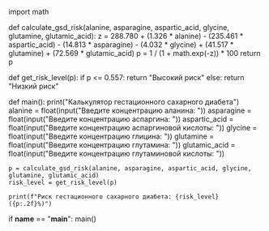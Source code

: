 import math

def calculate_gsd_risk(alanine, asparagine, aspartic_acid, glycine, glutamine, glutamic_acid):
    z = 288.780 + (1.326 * alanine) - (235.461 * aspartic_acid) - (14.813 * asparagine) - (4.032 * glycine) + (41.517 * glutamine) + (72.569 * glutamic_acid)
    p = 1 / (1 + math.exp(-z)) * 100
    return p

def get_risk_level(p):
    if p <= 0.557:
        return "Высокий риск"
    else:
        return "Низкий риск"

def main():
    print("Калькулятор гестационного сахарного диабета")
    alanine = float(input("Введите концентрацию аланина: "))
    asparagine = float(input("Введите концентрацию аспаргина: "))
    aspartic_acid = float(input("Введите концентрацию аспаргиновой кислоты: "))
    glycine = float(input("Введите концентрацию глицина: "))
    glutamine = float(input("Введите концентрацию глутамина: "))
    glutamic_acid = float(input("Введите концентрацию глутаминовой кислоты: "))

    p = calculate_gsd_risk(alanine, asparagine, aspartic_acid, glycine, glutamine, glutamic_acid)
    risk_level = get_risk_level(p)

    print(f"Риск гестационного сахарного диабета: {risk_level} ({p:.2f}%)")

if __name__ == "__main__":
    main()
